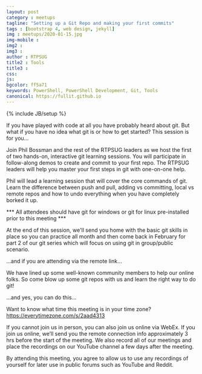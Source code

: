 ```yaml
---
layout: post
category : meetups
tagline: "Setting up a Git Repo and making your first commits"
tags : [bootstrap 4, web design, jekyll]
img : meetups/2020-01-15.jpg
img-mobile : 
img2 : 
img3 : 
author : RTPSUG
title2 : Tools
title3 : 
css: 
js: 
bgcolor: ff5a71
keywords: PowerShell, PowerShell Development, Git, Tools
canonical: https://fullit.github.io
---
```

{% include JB/setup %}

If you have played with code at all you have probably heard about git. But what if you have no idea what git is or how to get started? This session is for you...

Join Phil Bossman and the rest of the RTPSUG leaders as we host the first of two hands-on, interactive git learning sessions. You will participate in follow-along demos to create and commit to your first repo. The RTPSUG leaders will help you master your first steps in git with one-on-one help.

<!--more-->

Phil will lead a learning session that will cover the core commands of git. Learn the difference between push and pull, adding vs committing, local vs remote repos and how to undo everything when you have completely borked it up.

*** All attendees should have git for windows or git for linux pre-installed prior to this meeting ***

At the end of this session, we'll send you home with the basic git skills in place so you can practice all month and then come back in February for part 2 of our git series which will focus on using git in group/public scenario.

...and if you are attending via the remote link…

We have lined up some well-known community members to help our online folks. So come blow up some git repos with us and learn the right way to do git!

...and yes, you can do this...

Want to know what time this meeting is in your time zone?
https://everytimezone.com/s/2aad4313

If you cannot join us in person, you can also join us online via WebEx. If you join us online, we’ll send you the remote connection info approximately 3 hrs before the start of the meeting. We also record all of our meetings and place the recordings on our YouTube channel a few days after the meeting.

By attending this meeting, you agree to allow us to use any recordings of yourself for later use in public forums such as YouTube and Reddit.